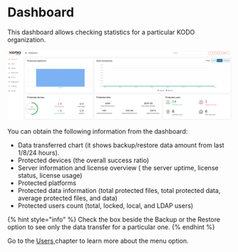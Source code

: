 # Dashboard

This dashboard allows checking statistics for a particular KODO organization.

![](../../.gitbook/assets/image%20%2845%29.png)

You can obtain the following information from the dashboard: 

* Data transferred chart \(it shows backup/restore data amount from last 1/8/24 hours\).
* Protected devices \(the overall success ratio\)
* Server information and license overview \( the server uptime, license status, license usage\)
* Protected platforms 
* Protected data information \(total protected files, total protected data, average protected files, and data\)
* Protected users count \(total, locked, local, and LDAP users\)

{% hint style="info" %}
Check the box beside the Backup or the Restore option to see only the data transfer for a particular one.
{% endhint %}

Go to the [Users ](users.md)chapter to learn more about the menu option.

